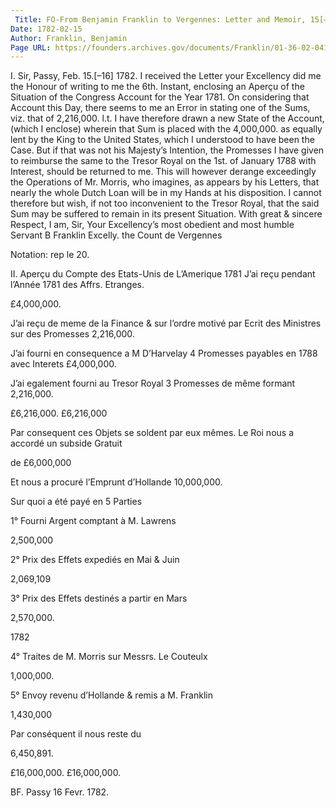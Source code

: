 ```yaml
---
 Title: FO-From Benjamin Franklin to Vergennes: Letter and Memoir, 15[–16] February 1782
Date: 1782-02-15
Author: Franklin, Benjamin
Page URL: https://founders.archives.gov/documents/Franklin/01-36-02-0410
---
```


I.
Sir,
Passy, Feb. 15.[–16] 1782.
I received the Letter your Excellency did me the Honour of writing to me the 6th. Instant, enclosing an Aperçu of the Situation of the Congress Account for the Year 1781. On considering that Account this Day, there seems to me an Error in stating one of the Sums, viz. that of 2,216,000. l.t. I have therefore drawn a new State of the Account, (which I enclose) wherein that Sum is placed with the 4,000,000. as equally lent by the King to the United States, which I understood to have been the Case. But if that was not his Majesty’s Intention, the Promesses I have given to reimburse the same to the Tresor Royal on the 1st. of January 1788 with Interest, should be returned to me. This will however derange exceedingly the Operations of Mr. Morris, who imagines, as appears by his Letters, that nearly the whole Dutch Loan will be in my Hands at his disposition. I cannot therefore but wish, if not too inconvenient to the Tresor Royal, that the said Sum may be suffered to remain in its present Situation.
With great & sincere Respect, I am, Sir, Your Excellency’s most obedient and most humble Servant
B Franklin
Excelly. the Count de Vergennes
 
Notation: rep le 20.
  
II.
Aperçu du Compte des Etats-Unis de L’Amerique
1781
  J’ai reçu pendant l’Année 1781 des Affrs. Etranges.



£4,000,000.


J’ai reçu de meme de la Finance & sur l’ordre motivé par Ecrit des Ministres sur des Promesses
2,216,000.


J’ai fourni en consequence a M D’Harvelay 4 Promesses payables en 1788 avec Interets
  £4,000,000.



  J’ai egalement fourni au Tresor Royal 3 Promesses de même formant
  2,216,000.
  



  £6,216,000.
  £6,216,000


Par consequent ces Objets se soldent par eux mêmes.
  Le Roi nous a accordé un subside Gratuit


de
£6,000,000



Et nous a procuré l’Emprunt d’Hollande
10,000,000.



Sur quoi a été payé en 5 Parties




1° Fourni Argent comptant à M. Lawrens
  
  2,500,000


  2° Prix des Effets expediés en Mai & Juin
  
  2,069,109


  3° Prix des Effets destinés a partir en Mars
  
  2,570,000.


1782




  4° Traites de M. Morris sur Messrs. Le Couteulx
  
  1,000,000.


  5° Envoy revenu d’Hollande & remis a M. Franklin
  
  1,430,000


  Par conséquent il nous reste du
  
6,450,891.



  £16,000,000.
  £16,000,000.


BF.
Passy 16 Fevr. 1782.

